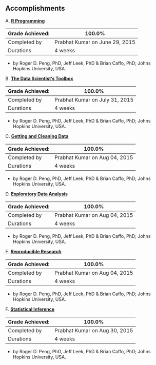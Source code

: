 ## Accomplishments
A. [**R Programming**](https://www.coursera.org/account/accomplishments/certificate/RZX336WBS7)

| Grade Achieved: | 100.0% |
| --------------- | ------ |
| Completed by    | Prabhat Kumar on June 29, 2015 |
| Durations       | 4 weeks |
- by Roger D. Peng, PhD, Jeff Leek, PhD & Brian Caffo, PhD; Johns Hopkins University, USA.

B. [**The Data Scientist’s Toolbox**](https://www.coursera.org/account/accomplishments/certificate/5XUVN2V5BG)

| Grade Achieved: | 100.0% |
| --------------- | ------ |
| Completed by    | Prabhat Kumar on July 31, 2015 |
| Durations       | 4 weeks |
- by Roger D. Peng, PhD, Jeff Leek, PhD & Brian Caffo, PhD; Johns Hopkins University, USA.

C. [**Getting and Cleaning Data**](https://www.coursera.org/account/accomplishments/certificate/S3RUNF7MLH)

| Grade Achieved: | 100.0% |
| --------------- | ------ |
| Completed by    | Prabhat Kumar on Aug 04, 2015 |
| Durations       | 4 weeks |
- by Roger D. Peng, PhD, Jeff Leek, PhD & Brian Caffo, PhD; Johns Hopkins University, USA.

D. [**Exploratory Data Analysis**](https://www.coursera.org/account/accomplishments/certificate/DQSP9UK4L9)

| Grade Achieved: | 100.0% |
| --------------- | ------ |
| Completed by    | Prabhat Kumar on Aug 04, 2015 |
| Durations       | 4 weeks |
- by Roger D. Peng, PhD, Jeff Leek, PhD & Brian Caffo, PhD; Johns Hopkins University, USA.

E. [**Reproducible Research**](https://www.coursera.org/account/accomplishments/certificate/ZVHSACWLP3)

| Grade Achieved: | 100.0% |
| --------------- | ------ |
| Completed by    | Prabhat Kumar on Aug 04, 2015 |
| Durations       | 4 weeks |
- by Roger D. Peng, PhD, Jeff Leek, PhD & Brian Caffo, PhD; Johns Hopkins University, USA.

F. [**Statistical Inference**](https://www.coursera.org/account/accomplishments/certificate/95V5YH58Z6)

| Grade Achieved: | 100.0% |
| --------------- | ------ |
| Completed by    | Prabhat Kumar on Aug 30, 2015 |
| Durations       | 4 weeks |
- by Roger D. Peng, PhD, Jeff Leek, PhD & Brian Caffo, PhD; Johns Hopkins University, USA.
